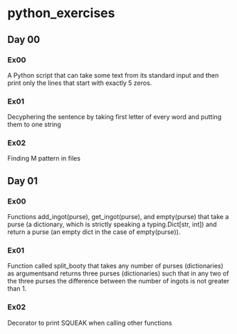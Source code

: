 # python_exercises

## Day 00

### Ex00

A Python script that can take some text from its standard input and then print only the lines that start with exactly 5 zeros.

### Ex01

Decyphering the sentence by taking first letter of every word and putting them to one string

### Ex02

Finding M pattern in files

## Day 01

### Ex00

Functions add_ingot(purse), get_ingot(purse), and empty(purse) that take a purse (a dictionary, which is strictly speaking a typing.Dict[str, int]) and return a purse (an empty dict in the case of empty(purse)). 

### Ex01

Function called split_booty that takes any number of purses (dictionaries) as argumentsand returns three purses (dictionaries) such that in any two of the three purses the difference between the number of ingots is not greater than 1. 

### Ex02

Decorator to print SQUEAK when calling other functions
